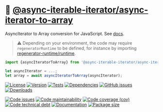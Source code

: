 :oden: [@async-iterable-iterator/async-iterator-to-array](https://async-iterable-iterator.github.io/async-iterator-to-array)
==

AsyncIterator to Array conversion for JavaScript.
See [docs](https://async-iterable-iterator.github.io/async-iterator-to-array/index.html).

> :warning: Depending on your environment, the code may require
> `regeneratorRuntime` to be defined, for instance by importing
> [regenerator-runtime/runtime](https://www.npmjs.com/package/regenerator-runtime).

```js
import {asyncIteratorToArray} from '@async-iterable-iterator/async-iterator-to-array';

let asyncIterator = ...;
let array = await asyncIteratorToArray(asyncIterator);
```

[![License](https://img.shields.io/github/license/async-iterable-iterator/async-iterator-to-array.svg)](https://raw.githubusercontent.com/async-iterable-iterator/async-iterator-to-array/main/LICENSE)
[![Version](https://img.shields.io/npm/v/@async-iterable-iterator/async-iterator-to-array.svg)](https://www.npmjs.org/package/@async-iterable-iterator/async-iterator-to-array)
[![Tests](https://img.shields.io/github/actions/workflow/status/async-iterable-iterator/async-iterator-to-array/ci.yml?branch=main&event=push&label=tests)](https://github.com/async-iterable-iterator/async-iterator-to-array/actions/workflows/ci.yml?query=branch:main)
[![Dependencies](https://img.shields.io/librariesio/github/async-iterable-iterator/async-iterator-to-array.svg)](https://github.com/async-iterable-iterator/async-iterator-to-array/network/dependencies)
[![GitHub issues](https://img.shields.io/github/issues/async-iterable-iterator/async-iterator-to-array.svg)](https://github.com/async-iterable-iterator/async-iterator-to-array/issues)
[![Downloads](https://img.shields.io/npm/dm/@async-iterable-iterator/async-iterator-to-array.svg)](https://www.npmjs.org/package/@async-iterable-iterator/async-iterator-to-array)

[![Code issues](https://img.shields.io/codeclimate/issues/async-iterable-iterator/async-iterator-to-array.svg)](https://codeclimate.com/github/async-iterable-iterator/async-iterator-to-array/issues)
[![Code maintainability](https://img.shields.io/codeclimate/maintainability/async-iterable-iterator/async-iterator-to-array.svg)](https://codeclimate.com/github/async-iterable-iterator/async-iterator-to-array/trends/churn)
[![Code coverage (cov)](https://img.shields.io/codecov/c/gh/async-iterable-iterator/async-iterator-to-array/main.svg)](https://codecov.io/gh/async-iterable-iterator/async-iterator-to-array)
[![Code technical debt](https://img.shields.io/codeclimate/tech-debt/async-iterable-iterator/async-iterator-to-array.svg)](https://codeclimate.com/github/async-iterable-iterator/async-iterator-to-array/trends/technical_debt)
[![Documentation](https://async-iterable-iterator.github.io/async-iterator-to-array/badge.svg)](https://async-iterable-iterator.github.io/async-iterator-to-array/source.html)
[![Package size](https://img.shields.io/bundlephobia/minzip/@async-iterable-iterator/async-iterator-to-array)](https://bundlephobia.com/result?p=@async-iterable-iterator/async-iterator-to-array)

